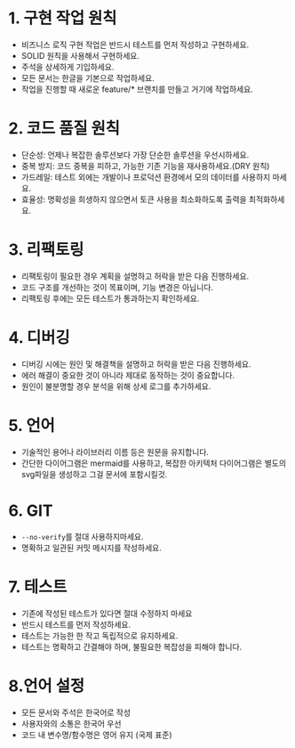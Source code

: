 # 1. 구현 작업 원칙

- 비즈니스 로직 구현 작업은 반드시 테스트를 먼저 작성하고 구현하세요.
- SOLID 원칙을 사용해서 구현하세요.
- 주석을 상세하게 기입하세요.
- 모든 문서는 한글을 기본으로 작업하세요.
- 작업을 진행할 때 새로운 feature/\* 브랜치를 만들고 거기에 작업하세요.

# 2. 코드 품질 원칙

- 단순성: 언제나 복잡한 솔루션보다 가장 단순한 솔루션을 우선시하세요.
- 중복 방지: 코드 중복을 피하고, 가능한 기존 기능을 재사용하세요.(DRY 원칙)
- 가드레일: 테스트 외에는 개발이나 프로덕션 환경에서 모의 데이터를 사용하지 마세요.
- 효율성: 명확성을 희생하지 않으면서 토큰 사용을 최소화하도록 출력을 최적화하세요.

# 3. 리팩토링

- 리팩토링이 필요한 경우 계획을 설명하고 허락을 받은 다음 진행하세요.
- 코드 구조를 개선하는 것이 목표이며, 기능 변경은 아닙니다.
- 리팩토링 후에는 모든 테스트가 통과하는지 확인하세요.

# 4. 디버깅

- 디버깅 시에는 원인 및 해결책을 설명하고 허락을 받은 다음 진행하세요.
- 에러 해결이 중요한 것이 아니라 제대로 동작하는 것이 중요합니다.
- 원인이 불분명할 경우 분석을 위해 상세 로그를 추가하세요.

# 5. 언어

- 기술적인 용어나 라이브러리 이름 등은 원문을 유지합니다.
- 간단한 다이어그램은 mermaid를 사용하고, 복잡한 아키텍처 다이어그램은 별도의 svg파일을 생성하고 그걸 문서에 포함시킬것.

# 6. GIT

- `--no-verify`를 절대 사용하지마세요.
- 명확하고 일관된 커밋 메시지를 작성하세요.

# 7. 테스트

- 기존에 작성된 테스트가 있다면 절대 수정하지 마세요
- 반드시 테스트를 먼저 작성하세요.
- 테스트는 가능한 한 작고 독립적으로 유지하세요.
- 테스트는 명확하고 간결해야 하며, 불필요한 복잡성을 피해야 합니다.

# 8.언어 설정

- 모든 문서와 주석은 한국어로 작성
- 사용자와의 소통은 한국어 우선
- 코드 내 변수명/함수명은 영어 유지 (국제 표준)
